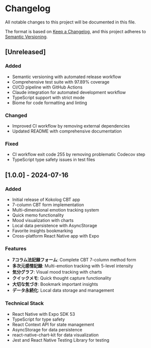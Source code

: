 # Changelog

All notable changes to this project will be documented in this file.

The format is based on [Keep a Changelog](https://keepachangelog.com/en/1.0.0/),
and this project adheres to [Semantic Versioning](https://semver.org/spec/v2.0.0.html).

## [Unreleased]

### Added
- Semantic versioning with automated release workflow
- Comprehensive test suite with 97.89% coverage
- CI/CD pipeline with GitHub Actions
- Claude integration for automated development workflow
- TypeScript support with strict mode
- Biome for code formatting and linting

### Changed
- Improved CI workflow by removing external dependencies
- Updated README with comprehensive documentation

### Fixed
- CI workflow exit code 255 by removing problematic Codecov step
- TypeScript type safety issues in test files

## [1.0.0] - 2024-07-16

### Added
- Initial release of Kokolog CBT app
- 7-column CBT form implementation
- Multi-dimensional emotion tracking system
- Quick memo functionality
- Mood visualization with charts
- Local data persistence with AsyncStorage
- Favorite insights bookmarking
- Cross-platform React Native app with Expo

### Features
- **7コラム法記録フォーム**: Complete CBT 7-column method form
- **多次元感情記録**: Multi-emotion tracking with 5-level intensity
- **気分グラフ**: Visual mood tracking with charts
- **クイックメモ**: Quick thought capture functionality
- **大切な気づき**: Bookmark important insights
- **データ永続化**: Local data storage and management

### Technical Stack
- React Native with Expo SDK 53
- TypeScript for type safety
- React Context API for state management
- AsyncStorage for data persistence
- react-native-chart-kit for data visualization
- Jest and React Native Testing Library for testing